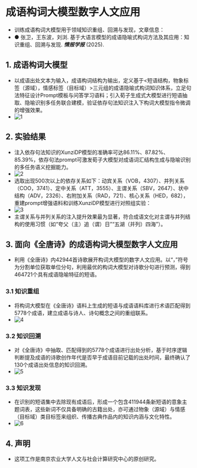# 成语构词大模型数字人文应用
- 训练成语构词大模型用于领域知识重组、回溯与发现，文章信息：
- ● 张卫，王东波，刘浏. 基于大语言模型的成语隐喻式构词方法及其应用：知识重组、回溯与发现. **_情报学报_** (2025).

## 1. 成语构词大模型
- 以成语出处文本为输入，成语构词结构为输出，定义基于<短语结构，物象标签（源域），情感标签（目标域）>三元组的成语隐喻式构词知识体系，立足句法特征设计Prompt模板与问答学习语料；引入荀子生成式大模型进行短语抽取、隐喻识别多任务联合建模，验证依存句法知识注入下构词大模型指令微调的增强效果。
- ![1](https://github.com/user-attachments/assets/5f5e506c-767c-41e6-9257-2c46e8f7383a)

## 2. 实验结果
- 注入依存句法知识的XunziDP模型的准确率可达86.11%、87.82%、85.39%，依存句法prompt可激发荀子大模型对成语词汇结构生成与隐喻识别的多任务语义挖掘能力。
- ![2](https://github.com/user-attachments/assets/526d3f09-7a5b-484e-815c-4591df697164)
- 选取出现500次以上的依存关系如下：动宾关系（VOB，4307）、并列关系（COO，3741）、定中关系（ATT，3555）、主谓关系（SBV，2647）、状中结构（ADV，2326）、右附加关系（RAD，721）、核心关系（HED，682），重建prompt增强语料和训练XunziDP模型进行对照组实验：
- ![3](https://github.com/user-attachments/assets/23cbe071-8e23-4e4d-9b40-504123104336)
- 主谓关系与并列关系的注入提升效果最为显著，符合成语文化对主谓与并列结构的使用习惯（如“夸父（主）追（谓）日”“五湖（并列）四海”）。

## 3. 面向《全唐诗》的成语构词大模型数字人文应用
- 利用《全唐诗》内42944首诗歌展开构词大模型的数字人文应用。以“，”符号为分割单位获取单位分句，利用最优的构词大模型对诗歌分句进行预测，得到464721个具有成语隐喻特征的短语。
### 3.1 知识重组
- 将构词大模型在《全唐诗》语料上生成的短语与成语语料库进行术语匹配得到5778个成语，建立成语与诗人、诗句概念之间的重组联系。
- ![4](https://github.com/user-attachments/assets/fdd96741-eab8-4531-a20d-98f4e3e0645c)
### 3.2 知识回溯
- 对《全唐诗》中抽取、匹配得到的5778个成语进行出处分析，基于时序逻辑判断提及成语的诗歌创作年代是否早于成语目前记载的出处时间，最终确认了130个成语出处信息的知识回溯。
- ![5](https://github.com/user-attachments/assets/9d8fc1d4-0c0f-46c1-934c-c613f8cc5751)
### 3.3 知识发现
- 在识别的短语集中去除现有成语后，形成一个包含411944条新短语的意象主题词表，这些新词不仅具备明确的古籍出处，亦可通过物象（源域）与情感（目标域）类目标签来组织、传播古典作品内的知识内涵与文化特性。
- ![6](https://github.com/user-attachments/assets/936d3a98-21fc-4df9-b5a7-6bafe5f503a7)

## 4. 声明
- 这项工作是南京农业大学人文与社会计算研究中心的原创研究。
